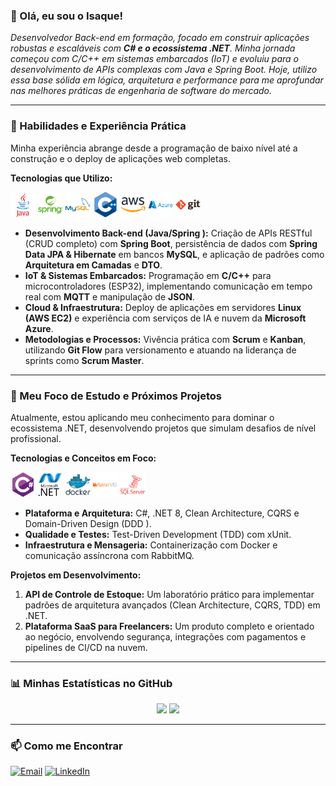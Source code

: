 ### 👋 Olá, eu sou o Isaque!

<p align="left">
  <em>Desenvolvedor Back-end em formação, focado em construir aplicações robustas e escaláveis com <strong>C# e o ecossistema .NET</strong>. Minha jornada começou com C/C++ em sistemas embarcados (IoT) e evoluiu para o desenvolvimento de APIs complexas com Java e Spring Boot. Hoje, utilizo essa base sólida em lógica, arquitetura e performance para me aprofundar nas melhores práticas de engenharia de software do mercado.</em>
</p>

---

### 🚀 Habilidades e Experiência Prática

<p align="left">
  Minha experiência abrange desde a programação de baixo nível até a construção e o deploy de aplicações web completas.
</p>

**Tecnologias que Utilizo:**
<p align="left">
  <a href="https://www.java.com" target="_blank"><img src="https://raw.githubusercontent.com/devicons/devicon/master/icons/java/java-original-wordmark.svg" alt="Java" width="40" height="40"/></a>
  <a href="https://spring.io/" target="_blank"><img src="https://raw.githubusercontent.com/devicons/devicon/master/icons/spring/spring-original-wordmark.svg" alt="Spring" width="40" height="40"/></a>
  <a href="https://www.mysql.com/" target="_blank"><img src="https://raw.githubusercontent.com/devicons/devicon/master/icons/mysql/mysql-original-wordmark.svg" alt="MySQL" width="40" height="40"/></a>
  <a href="https://www.cplusplus.com/" target="_blank"><img src="https://raw.githubusercontent.com/devicons/devicon/master/icons/cplusplus/cplusplus-original.svg" alt="C++" width="40" height="40"/></a>
  <a href="https://aws.amazon.com/ec2/" target="_blank"><img src="https://raw.githubusercontent.com/devicons/devicon/master/icons/amazonwebservices/amazonwebservices-original-wordmark.svg" alt="AWS" width="40" height="40"/></a>
  <a href="https://azure.microsoft.com/" target="_blank"><img src="https://raw.githubusercontent.com/devicons/devicon/master/icons/azure/azure-original-wordmark.svg" alt="Azure" width="40" height="40"/></a>
  <a href="https://git-scm.com/" target="_blank"><img src="https://raw.githubusercontent.com/devicons/devicon/master/icons/git/git-original-wordmark.svg" alt="Git" width="40" height="40"/></a>
</p>

<ul>
  <li><b>Desenvolvimento Back-end (Java/Spring ):</b> Criação de APIs RESTful (CRUD completo) com <strong>Spring Boot</strong>, persistência de dados com <strong>Spring Data JPA & Hibernate</strong> em bancos <strong>MySQL</strong>, e aplicação de padrões como <strong>Arquitetura em Camadas</strong> e <strong>DTO</strong>.</li>
  <li><b>IoT & Sistemas Embarcados:</b> Programação em <strong>C/C++</strong> para microcontroladores (ESP32), implementando comunicação em tempo real com <strong>MQTT</strong> e manipulação de <strong>JSON</strong>.</li>
  <li><b>Cloud & Infraestrutura:</b> Deploy de aplicações em servidores <strong>Linux (AWS EC2)</strong> e experiência com serviços de IA e nuvem da <strong>Microsoft Azure</strong>.</li>
  <li><b>Metodologias e Processos:</b> Vivência prática com <strong>Scrum</strong> e <strong>Kanban</strong>, utilizando <strong>Git Flow</strong> para versionamento e atuando na liderança de sprints como <strong>Scrum Master</strong>.</li>
</ul>

---

### 🌱 Meu Foco de Estudo e Próximos Projetos

<p align="left">
  Atualmente, estou aplicando meu conhecimento para dominar o ecossistema .NET, desenvolvendo projetos que simulam desafios de nível profissional.
</p>

**Tecnologias e Conceitos em Foco:**
<p align="left">
  <a href="https://learn.microsoft.com/en-us/dotnet/csharp/" target="_blank"><img src="https://raw.githubusercontent.com/devicons/devicon/master/icons/csharp/csharp-original.svg" alt="C#" width="40" height="40"/></a>
  <a href="https://dotnet.microsoft.com/" target="_blank"><img src="https://raw.githubusercontent.com/devicons/devicon/master/icons/dot-net/dot-net-original-wordmark.svg" alt=".NET" width="40" height="40"/></a>
  <a href="https://www.docker.com/" target="_blank"><img src="https://raw.githubusercontent.com/devicons/devicon/master/icons/docker/docker-original-wordmark.svg" alt="Docker" width="40" height="40"/></a>
  <a href="https://www.rabbitmq.com" target="_blank"><img src="https://raw.githubusercontent.com/devicons/devicon/master/icons/rabbitmq/rabbitmq-original-wordmark.svg" alt="RabbitMQ" width="40" height="40"/></a>
  <a href="https://www.microsoft.com/sql-server" target="_blank"><img src="https://raw.githubusercontent.com/devicons/devicon/master/icons/microsoftsqlserver/microsoftsqlserver-plain-wordmark.svg" alt="SQL Server" width="40" height="40"/></a>
</p>

<ul>
  <li><b>Plataforma e Arquitetura:</b> C#, .NET 8, Clean Architecture, CQRS e Domain-Driven Design (DDD ).</li>
  <li><b>Qualidade e Testes:</b> Test-Driven Development (TDD) com xUnit.</li>
  <li><b>Infraestrutura e Mensageria:</b> Containerização com Docker e comunicação assíncrona com RabbitMQ.</li>
</ul>

**Projetos em Desenvolvimento:**
<ol>
  <li><b>API de Controle de Estoque:</b> Um laboratório prático para implementar padrões de arquitetura avançados (Clean Architecture, CQRS, TDD) em .NET.</li>
  <li><b>Plataforma SaaS para Freelancers:</b> Um produto completo e orientado ao negócio, envolvendo segurança, integrações com pagamentos e pipelines de CI/CD na nuvem.</li>
</ol>

---

### 📊 Minhas Estatísticas no GitHub

<p align="center">
  <img height="180em" src="https://github-readme-stats.vercel.app/api?username=Isaque-Codes&show_icons=true&theme=dracula&include_all_commits=true&count_private=true"/>
  <img height="180em" src="https://github-readme-stats.vercel.app/api/top-langs/?username=Isaque-Codes&layout=compact&langs_count=7&theme=dracula"/>
</p>

---

### 📫 Como me Encontrar

<p align="left">
  <a href="mailto:isaque.137.silva@gmail.com" target="_blank"><img src="https://img.shields.io/badge/Email-0078D4?style=for-the-badge&logo=microsoft-outlook&logoColor=white" alt="Email"></a>
  <a href="https://www.linkedin.com/in/isaque-silva-b05184355/" target="_blank"><img src="https://img.shields.io/badge/LinkedIn-0077B5?style=for-the-badge&logo=linkedin&logoColor=white" alt="LinkedIn"></a>
</p>
